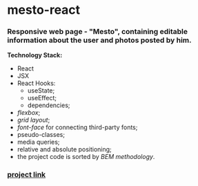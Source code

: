 # mesto-react

### Responsive web page - "Mesto", containing editable information about the user and photos posted by him.

**Technology Stack:**

- React
- JSX
- React Hooks:
  - useState;
  - useEffect;
  - dependencies;
- _flexbox_;
- _grid layout_;
- _font-face_ for connecting third-party fonts;
- pseudo-classes;
- media queries;
- relative and absolute positioning;
- the project code is sorted by _BEM methodology_.

### [project link](https://trunov.github.io/mesto-react/)